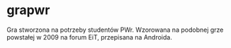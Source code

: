 grapwr
======

Gra stworzona na potrzeby studentów PWr. Wzorowana na podobnej grze powstałej w 2009 na forum EiT, przepisana na Androida.
